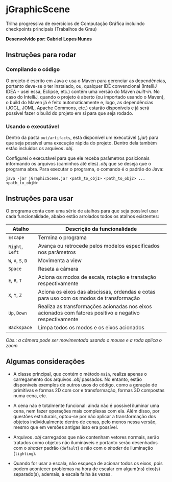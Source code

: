 # jGraphicScene
Trilha progressiva de exercícios de Computação Gráfica incluindo checkpoints principais (Trabalhos de Grau)

**Desenvolvido por: Gabriel Lopes Nunes**

## Instruções para rodar
### Compilando o código
O projeto é escrito em Java e usa o Maven para gerenciar as dependências, portanto deve-se o ter instalado, ou, qualquer IDE convencional (IntelliJ IDEA - usei essa, Eclipse, etc.) contém uma versão do Maven *built-in*. No caso do IntelliJ, quando o projeto é aberto (ou importado usando o Maven), o build do Maven já é feito automaticamente e, logo, as dependências (JOGL, JOML, Apache Commons, etc.) estarão disponíveis e já será possível fazer o build do projeto em si para que seja rodado.

### Usando o executável
Dentro da pasta `out/artifacts`, está disponível um executável (*.jar*) para que seja possível uma execução rápida do projeto. Dentro dela também estão incluídos os arquivos *.obj*.

Configurei o executável para que ele receba parâmetros posicionais informando os arquivos (caminhos até eles) *.obj* que se deseja que o programa abra. Para executar o programa, o comando é o padrão do Java:

    java -jar jGraphicScene.jar <path_to_obj1> <path_to_obj2> ... <path_to_objN>

## Instruções para usar
O programa conta com uma série de atalhos para que seja possível usar cada funcionalidade, abaixo estão arrolados todos os atalhos existentes:

|Atalho|Descrição da funcionalidade|
|------|---------------------------|
|`Escape`|Termina o programa
|`Right`, `Left`|Avança ou retrocede pelos modelos especificados nos parâmetros
|`W`, `A`, `S`, `D`|Movimenta a view
|`Space`|Reseta a câmera
|`E`, `R`, `T`|Aciona os modos de escala, rotação e translação respectivamente
|`X`, `Y`, `Z`|Aciona os eixos das abscissas, ordendas e cotas para uso com os modos de transformação
|`Up`, `Down`|Realiza as transformações acionadas nos eixos acionados com fatores positivo e negativo respectivamente
|`Backspace`|Limpa todos os modos e os eixos acionados

*Obs.: a câmera pode ser movimentada usando o mouse e a roda aplica o zoom*

## Algumas considerações
* A classe principal, que contém o método `main`, realiza apenas o carregamento dos arquivos *.obj* passados. No entanto, estão disponíveis exemplos de outros usos do código, como a geração de primitivas e formas 2D com cor e transformação, formas 3D compostas numa cena, etc.

* A cena não é totalmente funcional: ainda não é possível iluminar uma cena, nem fazer operações mais complexas com ela. Além disso, por questões estruturais, optou-se por não aplicar a transformação dos objetos individualmente dentro de cenas, pelo menos nessa versão, mesmo que em versões antigas isso era possível.

* Arquivos *.obj* carregados que não contenham vetores normais, serão tratados como objetos não ilumináveis e portanto serão desenhados com o *shader* padrão (`default`) e não com o *shader* de iluminação (`lighting`).

* Quando for usar a escala, não esqueça de acionar todos os eixos, pois podem acontecer problemas na hora de escalar em algum(ns) eixo(s) separado(s), ademais, a escala falha às vezes.